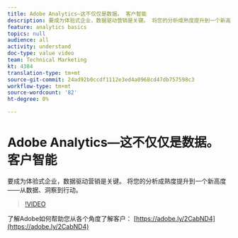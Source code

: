 ```yaml
---
title: Adobe Analytics—这不仅仅是数据。 客户智能
description: 要成为体验式企业，数据驱动营销是关键。 将您的分析成熟度提升到一个新高度——从数据、洞察到行动。
feature: analytics basics
topics: null
audience: all
activity: understand
doc-type: value video
team: Technical Marketing
kt: 4384
translation-type: tm+mt
source-git-commit: 24ad92b0ccdf1112e3ed4a0968cd47db757598c3
workflow-type: tm+mt
source-wordcount: '82'
ht-degree: 0%

---
```



# Adobe Analytics—这不仅仅是数据。 客户智能

要成为体验式企业，数据驱动营销是关键。 将您的分析成熟度提升到一个新高度——从数据、洞察到行动。

>[!VIDEO](https://video.tv.adobe.com/v/31502/?quality=12)

了解Adobe如何帮助您从各个角度了解客户： [https://adobe.ly/2CabND4](https://adobe.ly/2CabND4)
